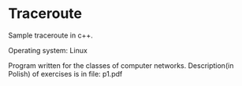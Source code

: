 Traceroute
==========

Sample traceroute in c++.

Operating system: Linux

Program written for the classes of computer networks. 
Description(in Polish) of exercises is in file: p1.pdf
